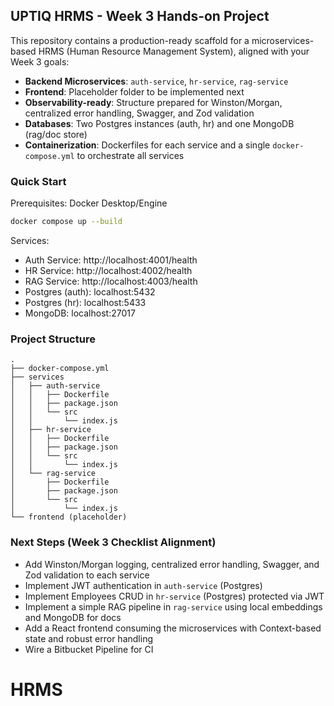 ## UPTIQ HRMS - Week 3 Hands-on Project

This repository contains a production-ready scaffold for a microservices-based HRMS (Human Resource Management System), aligned with your Week 3 goals:

- **Backend Microservices**: `auth-service`, `hr-service`, `rag-service`
- **Frontend**: Placeholder folder to be implemented next
- **Observability-ready**: Structure prepared for Winston/Morgan, centralized error handling, Swagger, and Zod validation
- **Databases**: Two Postgres instances (auth, hr) and one MongoDB (rag/doc store)
- **Containerization**: Dockerfiles for each service and a single `docker-compose.yml` to orchestrate all services

### Quick Start

Prerequisites: Docker Desktop/Engine

```bash
docker compose up --build
```

Services:
- Auth Service: http://localhost:4001/health
- HR Service: http://localhost:4002/health
- RAG Service: http://localhost:4003/health
- Postgres (auth): localhost:5432
- Postgres (hr): localhost:5433
- MongoDB: localhost:27017

### Project Structure

```
.
├── docker-compose.yml
├── services
│   ├── auth-service
│   │   ├── Dockerfile
│   │   ├── package.json
│   │   └── src
│   │       └── index.js
│   ├── hr-service
│   │   ├── Dockerfile
│   │   ├── package.json
│   │   └── src
│   │       └── index.js
│   └── rag-service
│       ├── Dockerfile
│       ├── package.json
│       └── src
│           └── index.js
└── frontend (placeholder)
```

### Next Steps (Week 3 Checklist Alignment)

- Add Winston/Morgan logging, centralized error handling, Swagger, and Zod validation to each service
- Implement JWT authentication in `auth-service` (Postgres)
- Implement Employees CRUD in `hr-service` (Postgres) protected via JWT
- Implement a simple RAG pipeline in `rag-service` using local embeddings and MongoDB for docs
- Add a React frontend consuming the microservices with Context-based state and robust error handling
- Wire a Bitbucket Pipeline for CI

# HRMS
